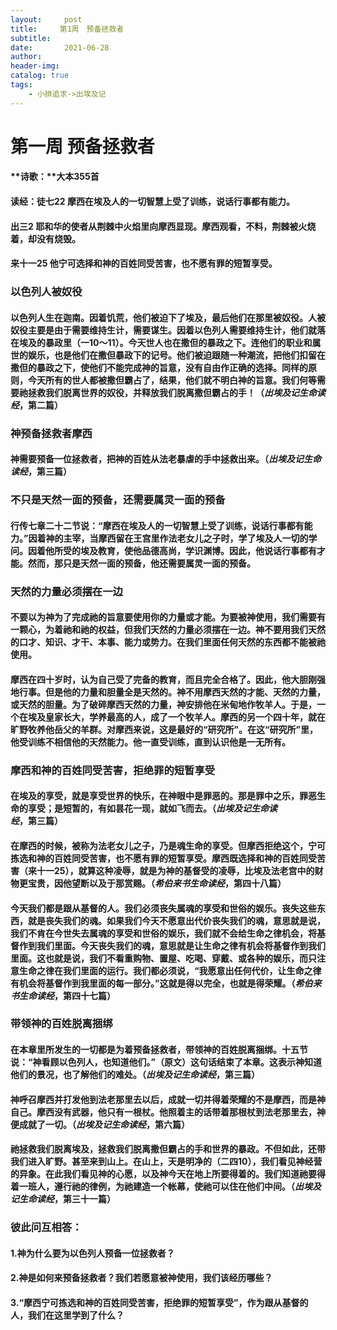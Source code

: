 ```yaml
---
layout:     post
title:     第1周　预备拯救者
subtitle:   
date:       2021-06-28
author:     
header-img: 
catalog: true
tags:
    - 小排追求->出埃及记
---
```


# 第一周	预备拯救者

#### **诗歌：**大本355首

#### **读经：徒七22**	摩西在埃及人的一切智慧上受了训练，说话行事都有能力。

#### **出三2**	耶和华的使者从荆棘中火焰里向摩西显现。摩西观看，不料，荆棘被火烧着，却没有烧毁。

#### **来十一25**	他宁可选择和神的百姓同受苦害，也不愿有罪的短暂享受。

### **以色列人被奴役**

#### 以色列人生在迦南。因着饥荒，他们被迫下了埃及，最后他们在那里被奴役。人被奴役主要是由于需要维持生计，需要谋生。因着以色列人需要维持生计，他们就落在埃及的暴政里（一10～11）。今天世人也在撒但的暴政之下。连他们的职业和属世的娱乐，也是他们在撒但暴政下的记号。他们被迫跟随一种潮流，把他们扣留在撒但的暴政之下，使他们不能完成神的旨意，没有自由作正确的选择。同样的原则，今天所有的世人都被撒但霸占了，结果，他们就不明白神的旨意。我们何等需要祂拯救我们脱离世界的奴役，并释放我们脱离撒但霸占的手！（*出埃及记生命读经*，第二篇）

### **神预备拯救者摩西**

#### 神需要预备一位拯救者，把神的百姓从法老暴虐的手中拯救出来。（*出埃及记生命读经*，第三篇）

### **不只是天然一面的预备，还需要属灵一面的预备**

#### 行传七章二十二节说：“摩西在埃及人的一切智慧上受了训练，说话行事都有能力。”因着神的主宰，当摩西留在王宫里作法老女儿之子时，学了埃及人一切的学问。因着他所受的埃及教育，使他品德高尚，学识渊博。因此，他说话行事都有才能。然而，那只是天然一面的预备，他还需要属灵一面的预备。

### **天然的力量必须摆在一边**

#### 不要以为神为了完成祂的旨意要使用你的力量或才能。为要被神使用，我们需要有一颗心，为着祂和祂的权益，但我们天然的力量必须摆在一边。神不要用我们天然的口才、知识、才干、本事、能力或势力。在我们里面任何天然的东西都不能被祂使用。

#### 摩西在四十岁时，认为自己受了完备的教育，而且完全合格了。因此，他大胆刚强地行事。但是他的力量和胆量全是天然的。神不用摩西天然的才能、天然的力量，或天然的胆量。为了破碎摩西天然的力量，神安排他在米甸地作牧羊人。于是，一个在埃及皇家长大，学养最高的人，成了一个牧羊人。摩西的另一个四十年，就在旷野牧养他岳父的羊群。对摩西来说，这是最好的“研究所”。在这“研究所”里，他受训练不相信他的天然能力。他一直受训练，直到认识他是一无所有。

### **摩西和神的百姓同受苦害，拒绝罪的短暂享受**

#### 在埃及的享受，就是享受世界的快乐，在神眼中是罪恶的。那是罪中之乐，罪恶生命的享受；是短暂的，有如昙花一现，就如飞而去。（*出埃及记生命读经*，第三篇）

#### 在摩西的时候，被称为法老女儿之子，乃是魂生命的享受。但摩西拒绝这个，宁可拣选和神的百姓同受苦害，也不愿有罪的短暂享受。摩西既选择和神的百姓同受苦害（来十一25），就算这种凌辱，就是为神的基督受的凌辱，比埃及法老宫中的财物更宝贵，因他望断以及于那赏赐。（*希伯来书生命读经*，第四十八篇）

#### 今天我们都是跟从基督的人。我们必须丧失属魂的享受和世俗的娱乐。丧失这些东西，就是丧失我们的魂。如果我们今天不愿意出代价丧失我们的魂，意思就是说，我们不肯在今世失去属魂的享受和世俗的娱乐，我们就不会给生命之律机会，将基督作到我们里面。今天丧失我们的魂，意思就是让生命之律有机会将基督作到我们里面。这也就是说，我们不看重购物、置屋、吃喝、穿戴、或各种的娱乐，而只注意生命之律在我们里面的运行。我们都必须说，“我愿意出任何代价，让生命之律有机会将基督作到我里面的每一部分。”这就是得以完全，也就是得荣耀。（*希伯来书生命读经*，第四十七篇）

### **带领神的百姓脱离捆绑**

#### 在本章里所发生的一切都是为着预备拯救者，带领神的百姓脱离捆绑。十五节说：“神看顾以色列人，也知道他们。”（原文）这句话结束了本章。这表示神知道他们的景况，也了解他们的难处。（*出埃及记生命读经*，第三篇）

#### 神呼召摩西并打发他到法老那里去以后，成就一切并得着荣耀的不是摩西，而是神自己。摩西没有武器，他只有一根杖。他照着主的话带着那根杖到法老那里去，神便成就了一切。（*出埃及记生命读经*，第六篇）

#### 祂拯救我们脱离埃及，拯救我们脱离撒但霸占的手和世界的暴政。不但如此，还带我们进入旷野。甚至来到山上。在山上，天是明净的（二四10），我们看见神经营的异象。在此我们看见神的心愿，以及神今天在地上所要得着的。我们知道祂要得着一班人，遵行祂的律例，为祂建造一个帐幕，使祂可以住在他们中间。（*出埃及记生命读经*，第三十一篇）

### **彼此问互相答：**

#### 1.神为什么要为以色列人预备一位拯救者？

#### 2.神是如何来预备拯救者？我们若愿意被神使用，我们该经历哪些？

#### 3.“摩西宁可拣选和神的百姓同受苦害，拒绝罪的短暂享受”，作为跟从基督的人，我们在这里学到了什么？

